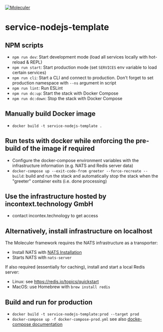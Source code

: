 [![Moleculer](https://badgen.net/badge/Powered%20by/Moleculer/0e83cd)](https://moleculer.services)

# service-nodejs-template

## NPM scripts

- `npm run dev`: Start development mode (load all services locally with hot-reload & REPL)
- `npm run start`: Start production mode (set `SERVICES` env variable to load certain services)
- `npm run cli`: Start a CLI and connect to production. Don't forget to set production namespace with `--ns` argument in script
- `npm run lint`: Run ESLint
- `npm run dc:up`: Start the stack with Docker Compose
- `npm run dc:down`: Stop the stack with Docker Compose

## Manually build Docker image
 - `docker build -t service-nodejs-template .`

## Run tests with docker while enforcing the pre-build of the image if required
  - Configure the docker-compose environment variables with the infrastructure information (e.g. NATS and Redis server data)
  - `docker-compose up --exit-code-from greeter --force-recreate --build`: build and run the stack and automatically stop the stack when the "greeter" container exits (i.e. done processing)

## Use the infrastructure hosted by incontext.technology GmbH 
  - contact incontex.technology to get access

## Alternatively, install infrastructure on localhost
The Moleculer framework requires the NATS infrastructure as a transporter:
  - Install NATS with [NATS Installation](https://nats-io.github.io/docs/nats_server/installation.html)
  - Starts NATS with `nats-server`

If also required (essentially for caching), install and start a local Redis server:
  - Linux: see https://redis.io/topics/quickstart
  - MacOS: use Homebrew with `brew install redis`

## Build and run for production
  - `docker build -t service-nodejs-template:prod --target prod`
  - `docker-compose up -f docker-compose-prod.yml`
see also [docke-compose documentation](https://docs.docker.com/compose/reference/overview/)


